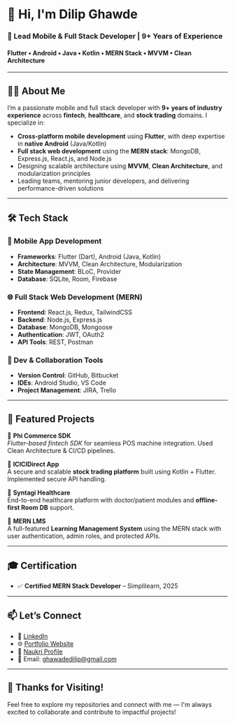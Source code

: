 # 👋 Hi, I'm Dilip Ghawde  
### 🚀 Lead Mobile & Full Stack Developer | 9+ Years of Experience  
#### Flutter • Android • Java • Kotlin • MERN Stack • MVVM • Clean Architecture  

---

## 🧑‍💻 About Me

I’m a passionate mobile and full stack developer with **9+ years of industry experience** across **fintech**, **healthcare**, and **stock trading** domains. I specialize in:

- **Cross-platform mobile development** using **Flutter**, with deep expertise in **native Android** (Java/Kotlin)
- **Full stack web development** using the **MERN stack**: MongoDB, Express.js, React.js, and Node.js
- Designing scalable architecture using **MVVM**, **Clean Architecture**, and modularization principles
- Leading teams, mentoring junior developers, and delivering performance-driven solutions

---

## 🛠️ Tech Stack

### 🚀 Mobile App Development
- **Frameworks**: Flutter (Dart), Android (Java, Kotlin)
- **Architecture**: MVVM, Clean Architecture, Modularization
- **State Management**: BLoC, Provider
- **Database**: SQLite, Room, Firebase

### 🌐 Full Stack Web Development (MERN)
- **Frontend**: React.js, Redux, TailwindCSS
- **Backend**: Node.js, Express.js
- **Database**: MongoDB, Mongoose
- **Authentication**: JWT, OAuth2
- **API Tools**: REST, Postman

### 🧰 Dev & Collaboration Tools
- **Version Control**: GitHub, Bitbucket
- **IDEs**: Android Studio, VS Code
- **Project Management**: JIRA, Trello

---

## 📌 Featured Projects

🔹 **Phi Commerce SDK**  
*Flutter-based fintech SDK* for seamless POS machine integration. Used Clean Architecture & CI/CD pipelines.

🔹 **ICICIDirect App**  
A secure and scalable **stock trading platform** built using Kotlin + Flutter. Implemented secure API handling.

🔹 **Syntagi Healthcare**  
End-to-end healthcare platform with doctor/patient modules and **offline-first Room DB** support.

🔹 **MERN LMS**  
A full-featured **Learning Management System** using the MERN stack with user authentication, admin roles, and protected APIs.

---

## 🎓 Certification

- ✅ **Certified MERN Stack Developer** – Simplilearn, 2025

---

## 📫 Let’s Connect

- 🔗 [LinkedIn](https://linkedin.com/in/dilip-ghawade-8a7058117)
- 🌐 [Portfolio Website](https://dilip-portfolio-beta.vercel.app)
- 💼 [Naukri Profile](https://www.naukri.com/mnjuser/profile?id=&altresid)
- 📧 Email: ghawadedilip@gmail.com

---

## 🙌 Thanks for Visiting!

Feel free to explore my repositories and connect with me — I'm always excited to collaborate and contribute to impactful projects!
